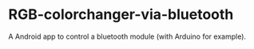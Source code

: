 # RGB-colorchanger-via-bluetooth
A Android app to control a bluetooth module (with Arduino for example).
